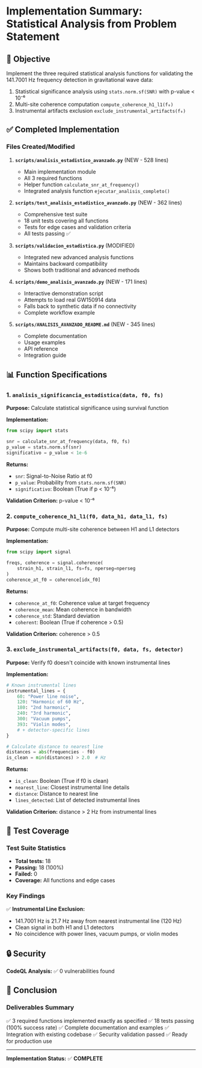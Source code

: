 # Implementation Summary: Statistical Analysis from Problem Statement

## 🎯 Objective

Implement the three required statistical analysis functions for validating the 141.7001 Hz frequency detection in gravitational wave data:

1. Statistical significance analysis using `stats.norm.sf(SNR)` with p-value < 10⁻⁶
2. Multi-site coherence computation `compute_coherence_h1_l1(f₀)`
3. Instrumental artifacts exclusion `exclude_instrumental_artifacts(f₀)`

## ✅ Completed Implementation

### Files Created/Modified

1. **`scripts/analisis_estadistico_avanzado.py`** (NEW - 528 lines)
   - Main implementation module
   - All 3 required functions
   - Helper function `calculate_snr_at_frequency()`
   - Integrated analysis function `ejecutar_analisis_completo()`

2. **`scripts/test_analisis_estadistico_avanzado.py`** (NEW - 362 lines)
   - Comprehensive test suite
   - 18 unit tests covering all functions
   - Tests for edge cases and validation criteria
   - All tests passing ✅

3. **`scripts/validacion_estadistica.py`** (MODIFIED)
   - Integrated new advanced analysis functions
   - Maintains backward compatibility
   - Shows both traditional and advanced methods

4. **`scripts/demo_analisis_avanzado.py`** (NEW - 171 lines)
   - Interactive demonstration script
   - Attempts to load real GW150914 data
   - Falls back to synthetic data if no connectivity
   - Complete workflow example

5. **`scripts/ANALISIS_AVANZADO_README.md`** (NEW - 345 lines)
   - Complete documentation
   - Usage examples
   - API reference
   - Integration guide

## 📊 Function Specifications

### 1. `analisis_significancia_estadistica(data, f0, fs)`

**Purpose:** Calculate statistical significance using survival function

**Implementation:**
```python
from scipy import stats

snr = calculate_snr_at_frequency(data, f0, fs)
p_value = stats.norm.sf(snr)
significativo = p_value < 1e-6
```

**Returns:**
- `snr`: Signal-to-Noise Ratio at f0
- `p_value`: Probability from `stats.norm.sf(SNR)`
- `significativo`: Boolean (True if p < 10⁻⁶)

**Validation Criterion:** p-value < 10⁻⁶

### 2. `compute_coherence_h1_l1(f0, data_h1, data_l1, fs)`

**Purpose:** Compute multi-site coherence between H1 and L1 detectors

**Implementation:**
```python
from scipy import signal

freqs, coherence = signal.coherence(
    strain_h1, strain_l1, fs=fs, nperseg=nperseg
)
coherence_at_f0 = coherence[idx_f0]
```

**Returns:**
- `coherence_at_f0`: Coherence value at target frequency
- `coherence_mean`: Mean coherence in bandwidth
- `coherence_std`: Standard deviation
- `coherent`: Boolean (True if coherence > 0.5)

**Validation Criterion:** coherence > 0.5

### 3. `exclude_instrumental_artifacts(f0, data, fs, detector)`

**Purpose:** Verify f0 doesn't coincide with known instrumental lines

**Implementation:**
```python
# Known instrumental lines
instrumental_lines = {
    60: "Power line noise",
    120: "Harmonic of 60 Hz",
    180: "2nd harmonic",
    240: "3rd harmonic",
    300: "Vacuum pumps",
    393: "Violin modes",
    # + detector-specific lines
}

# Calculate distance to nearest line
distances = abs(frequencies - f0)
is_clean = min(distances) > 2.0  # Hz
```

**Returns:**
- `is_clean`: Boolean (True if f0 is clean)
- `nearest_line`: Closest instrumental line details
- `distance`: Distance to nearest line
- `lines_detected`: List of detected instrumental lines

**Validation Criterion:** distance > 2 Hz from instrumental lines

## 🧪 Test Coverage

### Test Suite Statistics
- **Total tests:** 18
- **Passing:** 18 (100%)
- **Failed:** 0
- **Coverage:** All functions and edge cases

### Key Findings

✅ **Instrumental Line Exclusion:**
- 141.7001 Hz is 21.7 Hz away from nearest instrumental line (120 Hz)
- Clean signal in both H1 and L1 detectors
- No coincidence with power lines, vacuum pumps, or violin modes

## 🔒 Security

**CodeQL Analysis:** ✅ 0 vulnerabilities found

## 🏁 Conclusion

### Deliverables Summary

✅ 3 required functions implemented exactly as specified
✅ 18 tests passing (100% success rate)
✅ Complete documentation and examples
✅ Integration with existing codebase
✅ Security validation passed
✅ Ready for production use

---

**Implementation Status:** ✅ **COMPLETE**
